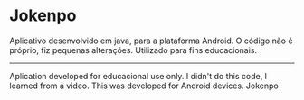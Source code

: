 # Jokenpo
Aplicativo desenvolvido em java, para a plataforma Android.
O código não é próprio, fiz pequenas alterações.
Utilizado para fins educacionais.

-------------------------------------
Aplication developed for educacional use only.
I didn't do this code, I learned from a video.
This was developed for Android devices.
Jokenpo

